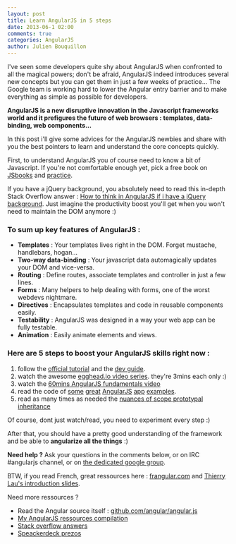 ```yaml
---
layout: post
title: Learn AngularJS in 5 steps
date: 2013-06-1 02:00
comments: true
categories: AngularJS
author: Julien Bouquillon
---
```


I've seen some developers quite shy about AngularJS when confronted to all the magical powers; don't be afraid, AngularJS indeed introduces several new concepts but you can get them in just a few weeks of practice... The Google team is working hard to lower the Angular entry barrier and to make everything as simple as possible for developers.

**AngularJS is a new disruptive innovation in the Javascript frameworks world and it prefigures the future of web browsers : templates, data-binding, web components...**

In this post i'll give some advices for the AngularJS newbies and share with you the best pointers to learn and understand the core concepts quickly.

First, to understand AngularJS you of course need to know a bit of Javascript. If you're not comfortable enough yet, pick a free book on [JSbooks](http://jsbooks.revolunet.com) and [practice](http://www.codecademy.com/tracks/javascript).

If you have a jQuery background, you absolutely need to read this in-depth Stack Overflow answer : [How to think in AngularJS if i have a jQuery background](http://stackoverflow.com/questions/14994391/how-do-i-think-in-angularjs-if-i-have-a-jquery-background/15012542#15012542). Just imagine the productivity boost you'll get when you won't need to maintain the DOM anymore :)

### To sum up key features of AngularJS :

 - **Templates** : Your templates lives right in the DOM. Forget mustache, handlebars, hogan...
 - **Two-way data-binding** : Your javascript data automagically updates your DOM and vice-versa.
 - **Routing** : Define routes, associate templates and controller in just a few lines.
 - **Forms** : Many helpers to help dealing with forms, one of the worst webdevs nightmare.
 - **Directives** : Encapsulates templates and code in reusable components easily.
 - **Testability** : AngularJS was designed in a way your web app can be fully testable.
 - **Animation** : Easily animate elements and views.

### Here are 5 steps to boost your AngularJS skills right now :

 1. follow the [official tutorial](http://docs.angularjs.org/tutorial) and the [dev guide](http://docs.angularjs.org/guide).
 2. watch the awesome [egghead.io video series](http://egghead.io). they're 3mins each only :)
 3. watch the [60mins AngularJS fundamentals video](http://www.youtube.com/watch?v=i9MHigUZKEM)
 4. read the code of [some](http://todomvc.com/architecture-examples/angularjs) [great](https://github.com/petebacondarwin/foodme) [AngularJS](https://github.com/angular-app/angular-app) [app](https://github.com/vojtajina/task-manager) [examples](https://github.com/IgorMinar/Memory-Game).
 5. read as many times as needed the [nuances of scope prototypal inheritance](http://stackoverflow.com/questions/14049480/what-are-the-nuances-of-scope-prototypal-prototypical-inheritance-in-angularjs)

Of course, dont just watch/read, you need to experiment every step :)

After that, you should have a pretty good understanding of the framework and be able to **angularize all the things** :)

**Need help ?** Ask your questions in the comments below, or on IRC #angularjs channel, or on [the dedicated google group](https://groups.google.com/forum/?fromgroups#!forum/angular).

BTW, if you read French, great ressources here : [frangular.com](http://www.frangular.com) and [Thierry Lau's introduction slides](http://lauterry.github.io/slides-prez-angular).

Need more ressources ?

 - Read the Angular source itself : [github.com/angular/angular.js](https://github.com/angular/angular.js)
 - [My AngularJS ressources compilation](https://gist.github.com/revolunet/4657146)
 - [Stack overflow answers](http://stackoverflow.com/questions/tagged/angularjs)
 - [Speackerdeck prezos](https://speakerdeck.com/search?q=angularjs)




